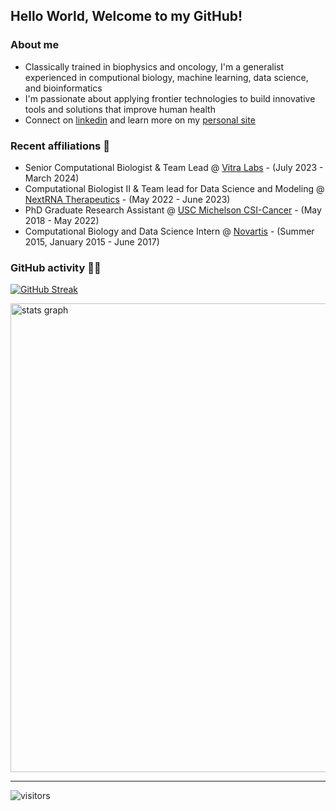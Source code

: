 ## Hello World, Welcome to my GitHub!


### About me 
 
- Classically trained in biophysics and oncology, I'm a generalist experienced in computional biology, machine learning, data science, and bioinformatics </br>
- I'm passionate about applying frontier technologies to build innovative tools and solutions that improve human health </br> 
- Connect on [linkedin](https://www.linkedin.com/in/ndacayisaba/) and learn more on my [personal site](https://liberendacayisaba.com/)

### Recent affiliations 💼

- Senior Computational Biologist & Team Lead @ [Vitra Labs](https://vitra.bio/) - (July 2023 - March 2024)
- Computational Biologist II & Team lead for Data Science and Modeling @ [NextRNA Therapeutics](https://www.nextrnatx.com/) - (May 2022 - June 2023)
- PhD Graduate Research Assistant @ [USC Michelson CSI-Cancer](https://kuhn.usc.edu/) - (May 2018 - May 2022)
- Computational Biology and Data Science Intern @ [Novartis](https://www.novartis.com/) - (Summer 2015, January 2015 - June 2017)

### GitHub activity 👨‍💻

[![GitHub Streak](https://streak-stats.demolab.com?user=libertatem&hide_border=true&border_radius=4.9&date_format=j%20M%5B%20Y%5D)](https://git.io/streak-stats)

<div align="left">
  <img src="http://github-profile-summary-cards.vercel.app/api/cards/profile-details?username=libertatem&theme=bear" width=750  alt="stats graph"/>
</div>

<hr>

![visitors](https://visitor-badge.laobi.icu/badge?page_id=libertatem.libertatem)

<!--
#### Top Languagues 

[![Top Langs](https://github-readme-stats.vercel.app/api/top-langs/?username=libertatem&layout=pie)](https://github.com/libertatem/github-readme-stats)

<a href="https://www.linkedin.com/in/ndacayisaba/">
  <img align="left" width="24px" src="https://cdn.simpleicons.org/linkedin"  />
</a>
<br /> 

-->
